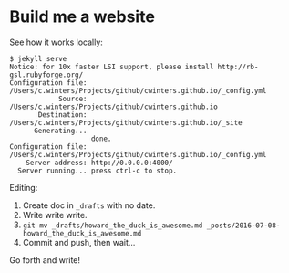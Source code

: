 # Build me a website

See how it works locally:

    $ jekyll serve
    Notice: for 10x faster LSI support, please install http://rb-gsl.rubyforge.org/
    Configuration file: /Users/c.winters/Projects/github/cwinters.github.io/_config.yml
                Source: /Users/c.winters/Projects/github/cwinters.github.io
           Destination: /Users/c.winters/Projects/github/cwinters.github.io/_site
          Generating...
                        done.
    Configuration file: /Users/c.winters/Projects/github/cwinters.github.io/_config.yml
        Server address: http://0.0.0.0:4000/
      Server running... press ctrl-c to stop.

Editing:

1. Create doc in `_drafts` with no date.
2. Write write write.
3. `git mv _drafts/howard_the_duck_is_awesome.md _posts/2016-07-08-howard_the_duck_is_awesome.md`
4. Commit and push, then wait...

Go forth and write!

